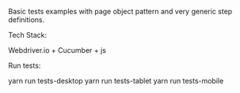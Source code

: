 Basic tests examples with page object pattern and very generic step definitions.

Tech Stack:

Webdriver.io + Cucumber + js

Run tests:

yarn run tests-desktop
yarn run tests-tablet
yarn run tests-mobile
